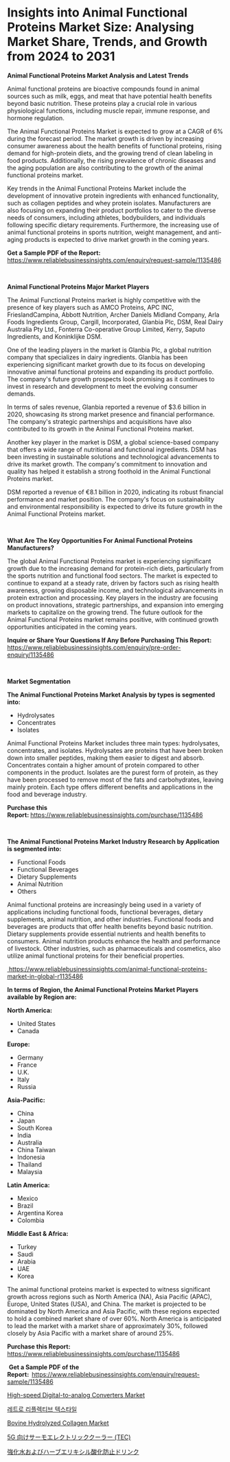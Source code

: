 <p><h1>Insights into Animal Functional Proteins Market Size: Analysing Market Share, Trends, and Growth from 2024 to 2031</h1></p><p><strong>Animal Functional Proteins Market Analysis and Latest Trends</strong></p>
<p><p>Animal functional proteins are bioactive compounds found in animal sources such as milk, eggs, and meat that have potential health benefits beyond basic nutrition. These proteins play a crucial role in various physiological functions, including muscle repair, immune response, and hormone regulation.</p><p>The Animal Functional Proteins Market is expected to grow at a CAGR of 6% during the forecast period. The market growth is driven by increasing consumer awareness about the health benefits of functional proteins, rising demand for high-protein diets, and the growing trend of clean labeling in food products. Additionally, the rising prevalence of chronic diseases and the aging population are also contributing to the growth of the animal functional proteins market.</p><p>Key trends in the Animal Functional Proteins Market include the development of innovative protein ingredients with enhanced functionality, such as collagen peptides and whey protein isolates. Manufacturers are also focusing on expanding their product portfolios to cater to the diverse needs of consumers, including athletes, bodybuilders, and individuals following specific dietary requirements. Furthermore, the increasing use of animal functional proteins in sports nutrition, weight management, and anti-aging products is expected to drive market growth in the coming years.</p></p>
<p><strong>Get a Sample PDF of the Report:&nbsp;</strong> <a href="https://www.reliablebusinessinsights.com/enquiry/request-sample/1135486">https://www.reliablebusinessinsights.com/enquiry/request-sample/1135486</a></p>
<p>&nbsp;</p>
<p><strong>Animal Functional Proteins Major Market Players</strong></p>
<p><p>The Animal Functional Proteins market is highly competitive with the presence of key players such as AMCO Proteins, APC INC, FrieslandCampina, Abbott Nutrition, Archer Daniels Midland Company, Arla Foods Ingredients Group, Cargill, Incorporated, Glanbia Plc, DSM, Real Dairy Australia Pty Ltd., Fonterra Co-operative Group Limited, Kerry, Saputo Ingredients, and Koninklijke DSM.</p><p>One of the leading players in the market is Glanbia Plc, a global nutrition company that specializes in dairy ingredients. Glanbia has been experiencing significant market growth due to its focus on developing innovative animal functional proteins and expanding its product portfolio. The company's future growth prospects look promising as it continues to invest in research and development to meet the evolving consumer demands.</p><p>In terms of sales revenue, Glanbia reported a revenue of $3.6 billion in 2020, showcasing its strong market presence and financial performance. The company's strategic partnerships and acquisitions have also contributed to its growth in the Animal Functional Proteins market.</p><p>Another key player in the market is DSM, a global science-based company that offers a wide range of nutritional and functional ingredients. DSM has been investing in sustainable solutions and technological advancements to drive its market growth. The company's commitment to innovation and quality has helped it establish a strong foothold in the Animal Functional Proteins market.</p><p>DSM reported a revenue of €8.1 billion in 2020, indicating its robust financial performance and market position. The company's focus on sustainability and environmental responsibility is expected to drive its future growth in the Animal Functional Proteins market.</p></p>
<p>&nbsp;</p>
<p><strong>What Are The Key Opportunities For Animal Functional Proteins Manufacturers?</strong></p>
<p><p>The global Animal Functional Proteins market is experiencing significant growth due to the increasing demand for protein-rich diets, particularly from the sports nutrition and functional food sectors. The market is expected to continue to expand at a steady rate, driven by factors such as rising health awareness, growing disposable income, and technological advancements in protein extraction and processing. Key players in the industry are focusing on product innovations, strategic partnerships, and expansion into emerging markets to capitalize on the growing trend. The future outlook for the Animal Functional Proteins market remains positive, with continued growth opportunities anticipated in the coming years.</p></p>
<p><strong>Inquire or Share Your Questions If Any Before Purchasing This Report:</strong> <a href="https://www.reliablebusinessinsights.com/enquiry/pre-order-enquiry/1135486">https://www.reliablebusinessinsights.com/enquiry/pre-order-enquiry/1135486</a></p>
<p>&nbsp;</p>
<p><strong>Market Segmentation</strong></p>
<p><strong>The Animal Functional Proteins Market Analysis by types is segmented into:</strong></p>
<p><ul><li>Hydrolysates</li><li>Concentrates</li><li>Isolates</li></ul></p>
<p><p>Animal Functional Proteins Market includes three main types: hydrolysates, concentrates, and isolates. Hydrolysates are proteins that have been broken down into smaller peptides, making them easier to digest and absorb. Concentrates contain a higher amount of protein compared to other components in the product. Isolates are the purest form of protein, as they have been processed to remove most of the fats and carbohydrates, leaving mainly protein. Each type offers different benefits and applications in the food and beverage industry.</p></p>
<p><strong>Purchase this Report:&nbsp;</strong><a href="https://www.reliablebusinessinsights.com/purchase/1135486">https://www.reliablebusinessinsights.com/purchase/1135486</a></p>
<p>&nbsp;</p>
<p><strong>The Animal Functional Proteins Market Industry Research by Application is segmented into:</strong></p>
<p><ul><li>Functional Foods</li><li>Functional Beverages</li><li>Dietary Supplements</li><li>Animal Nutrition</li><li>Others</li></ul></p>
<p><p>Animal functional proteins are increasingly being used in a variety of applications including functional foods, functional beverages, dietary supplements, animal nutrition, and other industries. Functional foods and beverages are products that offer health benefits beyond basic nutrition. Dietary supplements provide essential nutrients and health benefits to consumers. Animal nutrition products enhance the health and performance of livestock. Other industries, such as pharmaceuticals and cosmetics, also utilize animal functional proteins for their beneficial properties.</p></p>
<p><a href="https://www.reliablebusinessinsights.com/animal-functional-proteins-market-in-global-r1135486">&nbsp;https://www.reliablebusinessinsights.com/animal-functional-proteins-market-in-global-r1135486</a></p>
<p><strong>In terms of Region, the Animal Functional Proteins Market Players available by Region are:</strong></p>
<p>
    <p> <strong> North America: </strong>
        <ul>
            <li>United States</li>
            <li>Canada</li>
        </ul>
        </p> 
    <p> <strong> Europe: </strong>
        <ul>
            <li>Germany</li>
            <li>France</li>
            <li>U.K.</li>
            <li>Italy</li>
            <li>Russia</li>
        </ul>
        </p> 
    <p> <strong> Asia-Pacific: </strong>
        <ul>
            <li>China</li>
            <li>Japan</li>
            <li>South Korea</li>
            <li>India</li>
            <li>Australia</li>
            <li>China Taiwan</li>
            <li>Indonesia</li>
            <li>Thailand</li>
            <li>Malaysia</li>
        </ul>
        </p> 
    <p> <strong> Latin America: </strong>
        <ul>
            <li>Mexico</li>
            <li>Brazil</li>
            <li>Argentina Korea</li>
            <li>Colombia</li>
        </ul>
        </p> 
    <p> <strong> Middle East & Africa: </strong>
        <ul>
            <li>Turkey</li>
            <li>Saudi</li>
            <li>Arabia</li>
            <li>UAE</li>
            <li>Korea</li>
        </ul>
    </p>
    </p>
<p><p>The animal functional proteins market is expected to witness significant growth across regions such as North America (NA), Asia Pacific (APAC), Europe, United States (USA), and China. The market is projected to be dominated by North America and Asia Pacific, with these regions expected to hold a combined market share of over 60%. North America is anticipated to lead the market with a market share of approximately 30%, followed closely by Asia Pacific with a market share of around 25%.</p></p>
<p><strong>Purchase this Report: </strong><a href="https://www.reliablebusinessinsights.com/purchase/1135486">https://www.reliablebusinessinsights.com/purchase/1135486</a></p>
<p>&nbsp;<strong>Get a Sample PDF of the Report:&nbsp;&nbsp;</strong><a href="https://www.reliablebusinessinsights.com/enquiry/request-sample/1135486">https://www.reliablebusinessinsights.com/enquiry/request-sample/1135486</a></p>
<p><strong></strong></p>
<p><p><a href="https://issuu.com/reportprime-2/docs/high-speed-digital-to-analog-converters-market-siz">High-speed Digital-to-analog Converters Market</a></p><p><a href="https://medium.com/@luffiazaza/%EB%A0%88%ED%8A%B8%EB%A1%9C-%EB%B0%98%EC%82%AC-%EC%9B%90%EB%8B%A8-%EC%8B%9C%EC%9E%A5-%EB%B3%B4%EA%B3%A0%EC%84%9C%EB%8A%94-%EC%9D%B4-%EC%8B%9C%EC%9E%A5%EC%9D%98-%EC%B5%9C%EC%8B%A0-%ED%8A%B8%EB%A0%8C%EB%93%9C%EC%99%80-%EC%84%B1%EC%9E%A5-%EA%B8%B0%ED%9A%8C%EB%A5%BC-%EB%B3%B4%EC%97%AC%EC%A4%8D%EB%8B%88%EB%8B%A4-134ab7a7ad31">레트로 리플렉티브 텍스타일</a></p><p><a href="https://github.com/cameroneffertz/Market-Research-Report-List-1/blob/main/bovine-hydrolyzed-collagen-market.md">Bovine Hydrolyzed Collagen Market</a></p><p><a href="https://medium.com/@terrellconn2023/%E3%82%B5%E3%83%BC%E3%83%A2%E3%82%A8%E3%83%AC%E3%82%AF%E3%83%88%E3%83%AA%E3%83%83%E3%82%AF%E3%82%AF%E3%83%BC%E3%83%A9%E3%83%BC-tec-%E5%B8%82%E5%A0%B4%E5%90%91%E3%81%91%E3%81%AE5g-%E7%AB%B6%E4%BA%89%E5%88%86%E6%9E%90-%E5%B8%82%E5%A0%B4%E5%8B%95%E5%90%91-2031%E5%B9%B4%E3%81%BE%E3%81%A7%E3%81%AE%E4%BA%88%E6%B8%AC-6c7507a50c9f">5G 向けサーモエレクトリッククーラー (TEC)</a></p><p><a href="https://github.com/tanyaali3/Market-Research-Report-List-1/blob/main/6134990106471.md">強化水およびハーブエリキシル酸化防止ドリンク</a></p></p>